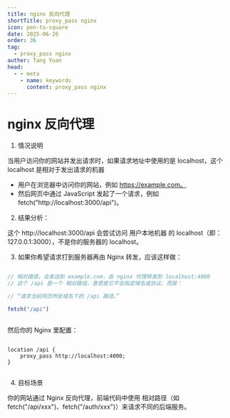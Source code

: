 ```yaml
---
title: nginx 反向代理
shortTitle: proxy_pass nginx
icon: pen-to-square
date: 2025-06-26
order: 36
tag: 
  - proxy_pass nginx
auther: Tang Yuan
head:
  - - meta
    - name: keywords
      content: proxy_pass nginx
---
```



# nginx 反向代理

1. 情况说明

当用户访问你的网站并发出请求时，如果请求地址中使用的是 localhost，这个 localhost 是相对于发出请求的机器

- 用户在浏览器中访问你的网站，例如 https://example.com。
- 然后网页中通过 JavaScript 发起了一个请求，例如 fetch("http://localhost:3000/api")。


2. 结果分析：

这个 http://localhost:3000/api 会尝试访问 用户本地机器 的 localhost（即：127.0.0.1:3000），不是你的服务器的 localhost。

3. 如果你希望请求打到服务器再由 Nginx 转发，应该这样做：

```js

// 相对路径，会发送到 example.com，由 nginx 代理转发到 localhost:4000
// 这个 /api 是一个 相对路径，意思是它不会指定域名或协议，而是：

// “请求当前网页所处域名下的 /api 路径。”

fetch("/api") 



```

然后你的 Nginx 里配置：

```nginx

location /api {
    proxy_pass http://localhost:4000;
}


```

4. 目标场景

你的网站通过 Nginx 反向代理，前端代码中使用 相对路径（如 fetch("/api/xxx")、fetch("/auth/xxx")）来请求不同的后端服务。

